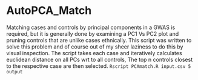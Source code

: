 # AutoPCA_Match
Matching cases and controls by principal components in a GWAS is required, but it is generally done by examining a PC1 Vs PC2 plot and pruning controls that are unlike cases ethnically. This script was written to solve this problem and of course out of my sheer laziness to do this by visual inspection. The script takes each case and iteratively calculates euclidean distance on all PCs wrt to all controls, The top n controls closest to the respective case are then selected.
```Rscript PCAmatch.R input.csv 5 output```
